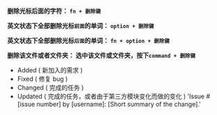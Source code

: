 **删除光标后面的字符： `fn + 删除键`**

**英文状态下全部删除光标`前面`的单词： `option + 删除键`**

**英文状态下全部删除光标`后面`的单词： `fn + option + 删除键`**

**删除该文件或者文件夹： 选中该文件或文件夹，按下`command + 删除键`**

* Added ( 新加入的需求 )
* Fixed ( 修复 bug )
* Changed ( 完成的任务 )
* Updated ( 完成的任务，或者由于第三方模块变化而做的变化 )
'Issue #[issue number] by [username]: [Short summary of the change].'
